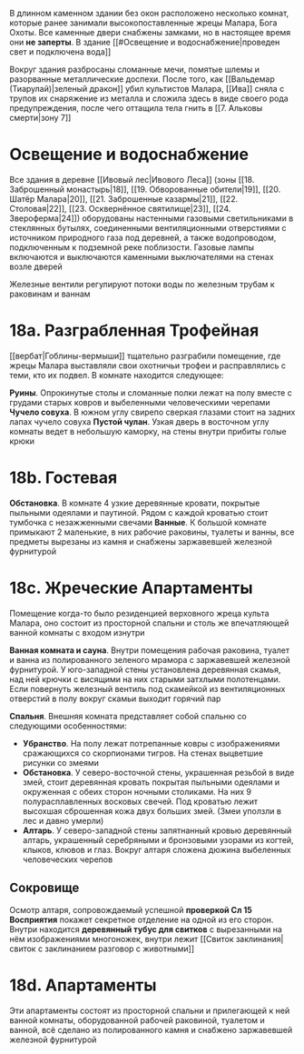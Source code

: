 В длинном каменном здании без окон расположено несколько комнат, которые ранее занимали высокопоставленные жрецы Малара, Бога Охоты. Все каменные двери снабжены замками, но в настоящее время они **не заперты**. В здание [[#Освещение и водоснабжение|проведен свет и подключена вода]]

Вокруг здания разбросаны сломанные мечи, помятые шлемы и разорванные металлические доспехи. После того, как [[Вальдемар (Тиарулай)|зеленый дракон]] убил культистов Малара, [[Ива]] сняла с трупов их снаряжение из металла и сложила здесь в виде своего рода предупреждения, после чего оттащила тела гнить в [[7. Альковы смерти|зону 7]]

# Освещение и водоснабжение

Все здания в деревне [[Ивовый лес|Ивового Леса]] (зоны [[18. Заброшенный монастырь|18]], [[19. Обворованные обители|19]], [[20. Шатёр Малара|20]], [[21. Заброшенные казармы|21]], [[22. Столовая|22]], [[23. Осквернённое святилище|23]], [[24. Звероферма|24]]) оборудованы настенными газовыми светильниками в стеклянных бутылях, соединенными вентиляционными отверстиями с источником природного газа под деревней, а также водопроводом, подключенным к подземной реке поблизости. Газовые лампы включаются и выключаются каменными выключателями на стенах возле дверей

Железные вентили регулируют потоки воды по железным трубам к раковинам и ваннам

# 18а. Разграбленная Трофейная

[[вербат|Гоблины-вермыши]] тщательно разграбили помещение, где жрецы Малара выставляли свои охотничьи трофеи и расправлялись с теми, кто их подвел. В комнате находится следующее:

**Руины**. Опрокинутые столы и сломанные полки лежат на полу вместе с грудами старых ковров и выбеленными человеческими черепами
**Чучело совуха**. В южном углу свирепо сверкая глазами стоит на задних лапах чучело совуха
**Пустой чулан**. Узкая дверь в восточном углу комнаты ведет в небольшую каморку, на стены внутри прибиты голые крюки

# 18b. Гостевая

**Обстановка**. В комнате 4 узкие деревянные кровати, покрытые пыльными одеялами и паутиной. Рядом с каждой кроватью стоит тумбочка с незажженными свечами
**Ванные**. К большой комнате примыкают 2 маленькие, в них рабочие раковины, туалеты и ванны, все предметы вырезаны из камня и снабжены заржавевшей железной фурнитурой

# 18с. Жреческие Апартаменты

Помещение когда-то было резиденцией верховного жреца культа Малара, оно состоит из просторной спальни и столь же впечатляющей ванной комнаты с входом изнутри

**Ванная комната и сауна**. Внутри помещения рабочая раковина, туалет и ванна из полированного зеленого мрамора с заржавевшей железной фурнитурой. У юго-западной стены установлена деревянная скамья, над ней крючки с висящими на них старыми затхлыми полотенцами. Если повернуть железный вентиль под скамейкой из вентиляционных отверстий в полу вокруг скамьи выходит горячий пар

**Спальня**. Внешняя комната представляет собой спальню со следующими особенностями:
- **Убранство**. На полу лежат потрепанные ковры с изображениями сражающихся со скорпионами тигров. На стенах выцветшие рисунки со змеями
- **Обстановка**. У северо-восточной стены, украшенная резьбой в виде змей, стоит деревянная кровать покрытая пыльными одеялами и окруженная с обеих сторон ночными столиками. На них 9 полурасплавленных восковых свечей. Под кроватью лежит высохшая сброшенная кожа двух больших змей. (Змеи уползли в лес и давно умерли)
- **Алтарь**. У северо-западной стены запятнанный кровью деревянный алтарь, украшенный серебряными и бронзовыми узорами из когтей, клыков, клювов и глаз. Вокруг алтаря сложена дюжина выбеленных человеческих черепов

## Сокровище

Осмотр алтаря, сопровождаемый успешной **проверкой Сл 15 Восприятия** покажет секретное отделение на одной из его сторон. Внутри находится **деревянный тубус для свитков** с вырезанными на нём изображениями многоножек, внутри лежит [[Свиток заклинания|свиток с заклинанием разговор с животными]]

# 18d. Апартаменты

Эти апартаменты состоят из просторной спальни и прилегающей к ней ванной комнаты, оборудованной рабочей раковиной, туалетом и ванной, всё сделано из полированного камня и снабжено заржавевшей железной фурнитурой